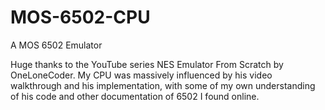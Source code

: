 # MOS-6502-CPU
A MOS 6502 Emulator

Huge thanks to the YouTube series NES Emulator From Scratch by OneLoneCoder. 
My CPU was massively influenced by his video walkthrough and his implementation, with some of my own understanding of his code and other documentation of 6502 I found online.
